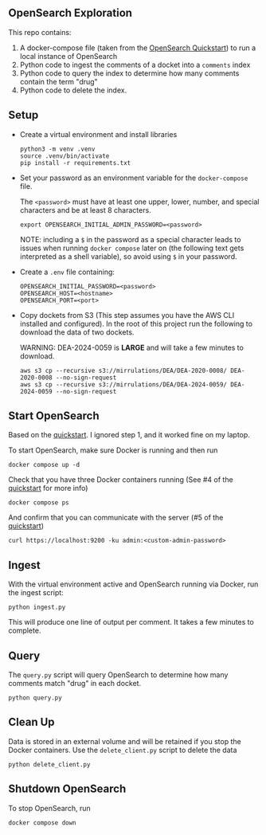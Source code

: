 
## OpenSearch Exploration

This repo contains:

1. A docker-compose file (taken from the [OpenSearch Quickstart](https://opensearch.org/docs/latest/getting-started/quickstart/)) to run a local instance of OpenSearch
2. Python code to ingest the comments of a docket into a `comments` index
3. Python code to query the index to determine how many comments contain the term "drug"
4. Python code to delete the index.


## Setup

* Create a virtual environment and install libraries

  ```
  python3 -m venv .venv
  source .venv/bin/activate
  pip install -r requirements.txt
  ```

* Set your password as an environment variable for the `docker-compose` file.

  The `<password>` must have at least one upper, lower, number, and special characters and be at least 8 characters.

  ```
  export OPENSEARCH_INITIAL_ADMIN_PASSWORD=<password>
  ```

  NOTE: including a `$` in the password as a special character leads to issues when running `docker compose` later on (the following text gets interpreted
  as a shell variable), so avoid using `$` in your password.

* Create a `.env` file containing:

  ```
  OPENSEARCH_INITIAL_PASSWORD=<password>
  OPENSEARCH_HOST=<hostname>
  OPENSEARCH_PORT=<port>
  ```

* Copy dockets from S3 (This step assumes you have the AWS CLI installed and configured).  In the root of this project run the following to download the data of two dockets.

  WARNING: DEA-2024-0059 is **LARGE** and will take a few minutes to download.

  ```
  aws s3 cp --recursive s3://mirrulations/DEA/DEA-2020-0008/ DEA-2020-0008 --no-sign-request
  aws s3 cp --recursive s3://mirrulations/DEA/DEA-2024-0059/ DEA-2024-0059 --no-sign-request
  ```
  
  
## Start OpenSearch

Based on the [quickstart](https://opensearch.org/docs/latest/getting-started/quickstart/).  I ignored step 1, and it worked fine on my laptop.

To start OpenSearch, make sure Docker is running and then run

  ```
  docker compose up -d
  ```

Check that you have three Docker containers running (See #4 of the [quickstart](https://opensearch.org/docs/latest/getting-started/quickstart/) for more info)

  ```
  docker compose ps
  ```
  
And confirm that you can communicate with the server (#5 of the [quickstart](https://opensearch.org/docs/latest/getting-started/quickstart/))

  ```
  curl https://localhost:9200 -ku admin:<custom-admin-password>
  ```  
  
## Ingest

With the virtual environment active and OpenSearch running via Docker, run the ingest script:

  ```
  python ingest.py
  ```
  
  This will produce one line of output per comment.  It takes a few minutes to complete.
  
## Query

The `query.py` script will query OpenSearch to determine how many comments match "drug" in each docket.

  ```
  python query.py
  ```

## Clean Up

Data is stored in an external volume and will be retained if you stop the Docker containers.  Use the `delete_client.py` script to delete the data

  ```
  python delete_client.py
  ```
  
## Shutdown OpenSearch

To stop OpenSearch, run

  ```
  docker compose down
  ```
  
    
